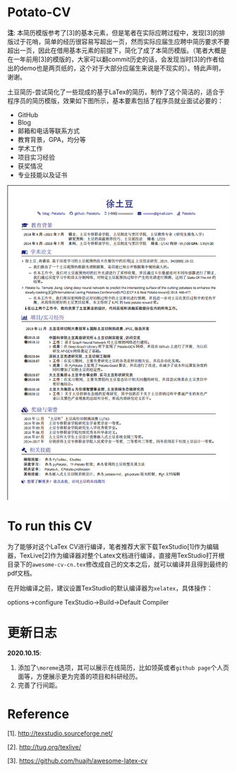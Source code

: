 # Potato-CV

**注**: 本简历模版参考了[3]的基本元素，但是笔者在实际应聘过程中，发现[3]的排版过于花哨，简单的经历很容易写超出一页，然而实际应届生应聘中简历要求不要超出一页，因此在借用基本元素的前提下，简化了成了本简历模版。（笔者大概是在一年前用[3]的模版的，大家可以翻commit历史的话，会发现当时[3]的作者给出的demo也是两页纸的，这个对于大部分应届生来说是不现实的）。特此声明，谢谢。

土豆简历-尝试简化了一些现成的基于LaTex的简历，制作了这个简洁的，适合于程序员的简历模版，效果如下图所示，基本要素包括了程序员就业面试必要的：

- GitHub
- Blog
- 邮箱和电话等联系方式
- 教育背景，GPA，均分等
- 学术工作
- 项目实习经验
- 获奖情况
- 专业技能以及证书

![tudou][tudou]

# To run this CV

为了能够对这个LaTex CV进行编译，笔者推荐大家下载TexStudio[1]作为编辑器，TexLive[2]作为编译器对整个Latex文档进行编译，直接用TexStudio打开根目录下的`awesome-cv-cn.tex`修改成自己的文本之后，就可以编译并且得到最终的pdf文档。

在开始编译之前，建议设置TexStudio的默认编译器为`xelatex`，具体操作：

options->configure TexStudio->Build->Default Compiler



# 更新日志

**2020.10.15**: 

1. 添加了`\moreme`选项，其可以展示在线简历，比如领英或者`github page`个人页面等，方便展示更为完善的项目和科研经历。
2. 完善了行间距。



# Reference

[1]. http://texstudio.sourceforge.net/

[2]. http://tug.org/texlive/

[3]. https://github.com/huajh/awesome-latex-cv



[tudou]: ./imgs/tudou.png

